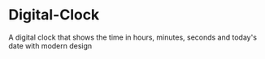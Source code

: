 # Digital-Clock
A digital clock that shows the time in hours, minutes, seconds and today's date with modern design
